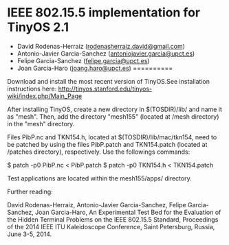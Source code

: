 IEEE 802.15.5 implementation for TinyOS 2.1
==========
* David Rodenas-Herraiz (rodenasherraiz.david@gmail.com)		
* Antonio-Javier Garcia-Sanchez (antoniojavier.garcia@upct.es)
* Felipe Garcia-Sanchez (felipe.garcia@upct.es)
* Joan Garcia-Haro (joang.haro@upct.es)
==========

Download and install the most recent version of TinyOS.See 
installation instructions here: 
http://tinyos.stanford.edu/tinyos-wiki/index.php/Main_Page

After installing TinyOS, create a new directory in $(TOSDIR)/lib/ 
and name it as "mesh". Then, add the directory "mesh155" (located at 
/mesh directory) in the "mesh" directory.

Files PibP.nc and TKN154.h, located at $(TOSDIR)/lib/mac/tkn154,
 need to be patched by using the files PibP.patch and TKN154.patch
(located at /patches directory), respectively. Use the followings commands:

$ patch -p0 PibP.nc < PibP.patch
$ patch -p0 TKN154.h < TKN154.patch

Test applications are located within the mesh155/apps/ directory.

Further reading:

David Rodenas-Herraiz, Antonio-Javier Garcia-Sanchez, Felipe Garcia-Sanchez, 
Joan Garcia-Haro, An Experimental Test Bed for the Evaluation of the Hidden 
Terminal Problems on the IEEE 802.15.5 Standard, Proceedings of the 2014 
IEEE ITU Kaleidoscope Conference, Saint Petersburg, Russia, June 3-5, 2014.
